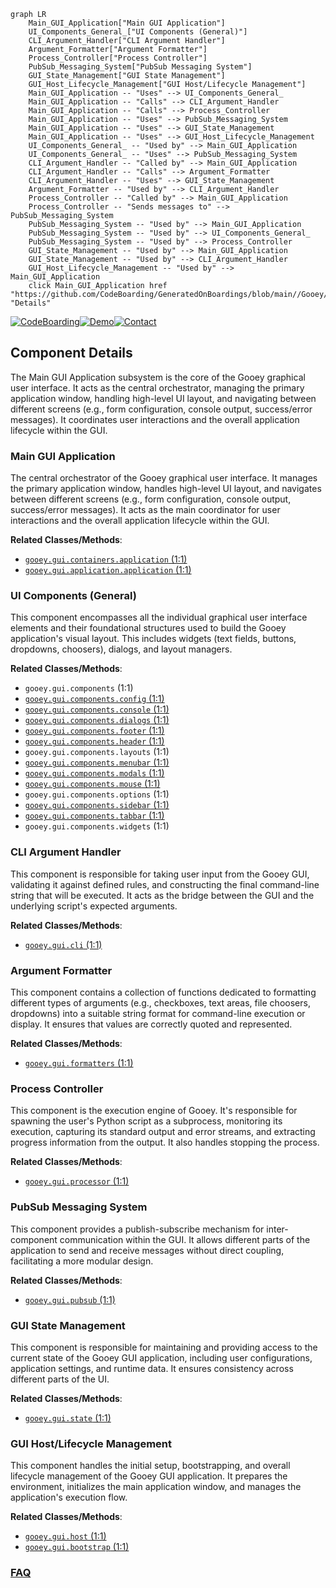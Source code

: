 ```mermaid
graph LR
    Main_GUI_Application["Main GUI Application"]
    UI_Components_General_["UI Components (General)"]
    CLI_Argument_Handler["CLI Argument Handler"]
    Argument_Formatter["Argument Formatter"]
    Process_Controller["Process Controller"]
    PubSub_Messaging_System["PubSub Messaging System"]
    GUI_State_Management["GUI State Management"]
    GUI_Host_Lifecycle_Management["GUI Host/Lifecycle Management"]
    Main_GUI_Application -- "Uses" --> UI_Components_General_
    Main_GUI_Application -- "Calls" --> CLI_Argument_Handler
    Main_GUI_Application -- "Calls" --> Process_Controller
    Main_GUI_Application -- "Uses" --> PubSub_Messaging_System
    Main_GUI_Application -- "Uses" --> GUI_State_Management
    Main_GUI_Application -- "Uses" --> GUI_Host_Lifecycle_Management
    UI_Components_General_ -- "Used by" --> Main_GUI_Application
    UI_Components_General_ -- "Uses" --> PubSub_Messaging_System
    CLI_Argument_Handler -- "Called by" --> Main_GUI_Application
    CLI_Argument_Handler -- "Calls" --> Argument_Formatter
    CLI_Argument_Handler -- "Uses" --> GUI_State_Management
    Argument_Formatter -- "Used by" --> CLI_Argument_Handler
    Process_Controller -- "Called by" --> Main_GUI_Application
    Process_Controller -- "Sends messages to" --> PubSub_Messaging_System
    PubSub_Messaging_System -- "Used by" --> Main_GUI_Application
    PubSub_Messaging_System -- "Used by" --> UI_Components_General_
    PubSub_Messaging_System -- "Used by" --> Process_Controller
    GUI_State_Management -- "Used by" --> Main_GUI_Application
    GUI_State_Management -- "Used by" --> CLI_Argument_Handler
    GUI_Host_Lifecycle_Management -- "Used by" --> Main_GUI_Application
    click Main_GUI_Application href "https://github.com/CodeBoarding/GeneratedOnBoardings/blob/main//Gooey/Main_GUI_Application.md" "Details"
```
[![CodeBoarding](https://img.shields.io/badge/Generated%20by-CodeBoarding-9cf?style=flat-square)](https://github.com/CodeBoarding/CodeBoarding)[![Demo](https://img.shields.io/badge/Try%20our-Demo-blue?style=flat-square)](https://www.codeboarding.org/demo)[![Contact](https://img.shields.io/badge/Contact%20us%20-%20contact@codeboarding.org-lightgrey?style=flat-square)](mailto:contact@codeboarding.org)

## Component Details

The Main GUI Application subsystem is the core of the Gooey graphical user interface. It acts as the central orchestrator, managing the primary application window, handling high-level UI layout, and navigating between different screens (e.g., form configuration, console output, success/error messages). It coordinates user interactions and the overall application lifecycle within the GUI.

### Main GUI Application
The central orchestrator of the Gooey graphical user interface. It manages the primary application window, handles high-level UI layout, and navigates between different screens (e.g., form configuration, console output, success/error messages). It acts as the main coordinator for user interactions and the overall application lifecycle within the GUI.


**Related Classes/Methods**:

- <a href="https://github.com/chriskiehl/Gooey/blob/master/gooey/gui/containers/application.py#L1-L1" target="_blank" rel="noopener noreferrer">`gooey.gui.containers.application` (1:1)</a>
- <a href="https://github.com/chriskiehl/Gooey/blob/master/gooey/gui/application/application.py#L1-L1" target="_blank" rel="noopener noreferrer">`gooey.gui.application.application` (1:1)</a>


### UI Components (General)
This component encompasses all the individual graphical user interface elements and their foundational structures used to build the Gooey application's visual layout. This includes widgets (text fields, buttons, dropdowns, choosers), dialogs, and layout managers.


**Related Classes/Methods**:

- `gooey.gui.components` (1:1)
- <a href="https://github.com/chriskiehl/Gooey/blob/master/gooey/gui/components/config.py#L1-L1" target="_blank" rel="noopener noreferrer">`gooey.gui.components.config` (1:1)</a>
- <a href="https://github.com/chriskiehl/Gooey/blob/master/gooey/gui/components/console.py#L1-L1" target="_blank" rel="noopener noreferrer">`gooey.gui.components.console` (1:1)</a>
- <a href="https://github.com/chriskiehl/Gooey/blob/master/gooey/gui/components/dialogs.py#L1-L1" target="_blank" rel="noopener noreferrer">`gooey.gui.components.dialogs` (1:1)</a>
- <a href="https://github.com/chriskiehl/Gooey/blob/master/gooey/gui/components/footer.py#L1-L1" target="_blank" rel="noopener noreferrer">`gooey.gui.components.footer` (1:1)</a>
- <a href="https://github.com/chriskiehl/Gooey/blob/master/gooey/gui/components/header.py#L1-L1" target="_blank" rel="noopener noreferrer">`gooey.gui.components.header` (1:1)</a>
- `gooey.gui.components.layouts` (1:1)
- <a href="https://github.com/chriskiehl/Gooey/blob/master/gooey/gui/components/menubar.py#L1-L1" target="_blank" rel="noopener noreferrer">`gooey.gui.components.menubar` (1:1)</a>
- <a href="https://github.com/chriskiehl/Gooey/blob/master/gooey/gui/components/modals.py#L1-L1" target="_blank" rel="noopener noreferrer">`gooey.gui.components.modals` (1:1)</a>
- <a href="https://github.com/chriskiehl/Gooey/blob/master/gooey/gui/components/mouse.py#L1-L1" target="_blank" rel="noopener noreferrer">`gooey.gui.components.mouse` (1:1)</a>
- `gooey.gui.components.options` (1:1)
- <a href="https://github.com/chriskiehl/Gooey/blob/master/gooey/gui/components/sidebar.py#L1-L1" target="_blank" rel="noopener noreferrer">`gooey.gui.components.sidebar` (1:1)</a>
- <a href="https://github.com/chriskiehl/Gooey/blob/master/gooey/gui/components/tabbar.py#L1-L1" target="_blank" rel="noopener noreferrer">`gooey.gui.components.tabbar` (1:1)</a>
- `gooey.gui.components.widgets` (1:1)


### CLI Argument Handler
This component is responsible for taking user input from the Gooey GUI, validating it against defined rules, and constructing the final command-line string that will be executed. It acts as the bridge between the GUI and the underlying script's expected arguments.


**Related Classes/Methods**:

- <a href="https://github.com/chriskiehl/Gooey/blob/master/gooey/gui/cli.py#L1-L1" target="_blank" rel="noopener noreferrer">`gooey.gui.cli` (1:1)</a>


### Argument Formatter
This component contains a collection of functions dedicated to formatting different types of arguments (e.g., checkboxes, text areas, file choosers, dropdowns) into a suitable string format for command-line execution or display. It ensures that values are correctly quoted and represented.


**Related Classes/Methods**:

- <a href="https://github.com/chriskiehl/Gooey/blob/master/gooey/gui/formatters.py#L1-L1" target="_blank" rel="noopener noreferrer">`gooey.gui.formatters` (1:1)</a>


### Process Controller
This component is the execution engine of Gooey. It's responsible for spawning the user's Python script as a subprocess, monitoring its execution, capturing its standard output and error streams, and extracting progress information from the output. It also handles stopping the process.


**Related Classes/Methods**:

- <a href="https://github.com/chriskiehl/Gooey/blob/master/gooey/gui/processor.py#L1-L1" target="_blank" rel="noopener noreferrer">`gooey.gui.processor` (1:1)</a>


### PubSub Messaging System
This component provides a publish-subscribe mechanism for inter-component communication within the GUI. It allows different parts of the application to send and receive messages without direct coupling, facilitating a more modular design.


**Related Classes/Methods**:

- <a href="https://github.com/chriskiehl/Gooey/blob/master/gooey/gui/pubsub.py#L1-L1" target="_blank" rel="noopener noreferrer">`gooey.gui.pubsub` (1:1)</a>


### GUI State Management
This component is responsible for maintaining and providing access to the current state of the Gooey GUI application, including user configurations, application settings, and runtime data. It ensures consistency across different parts of the UI.


**Related Classes/Methods**:

- <a href="https://github.com/chriskiehl/Gooey/blob/master/gooey/gui/state.py#L1-L1" target="_blank" rel="noopener noreferrer">`gooey.gui.state` (1:1)</a>


### GUI Host/Lifecycle Management
This component handles the initial setup, bootstrapping, and overall lifecycle management of the Gooey GUI application. It prepares the environment, initializes the main application window, and manages the application's execution flow.


**Related Classes/Methods**:

- <a href="https://github.com/chriskiehl/Gooey/blob/master/gooey/gui/host.py#L1-L1" target="_blank" rel="noopener noreferrer">`gooey.gui.host` (1:1)</a>
- <a href="https://github.com/chriskiehl/Gooey/blob/master/gooey/gui/bootstrap.py#L1-L1" target="_blank" rel="noopener noreferrer">`gooey.gui.bootstrap` (1:1)</a>




### [FAQ](https://github.com/CodeBoarding/GeneratedOnBoardings/tree/main?tab=readme-ov-file#faq)